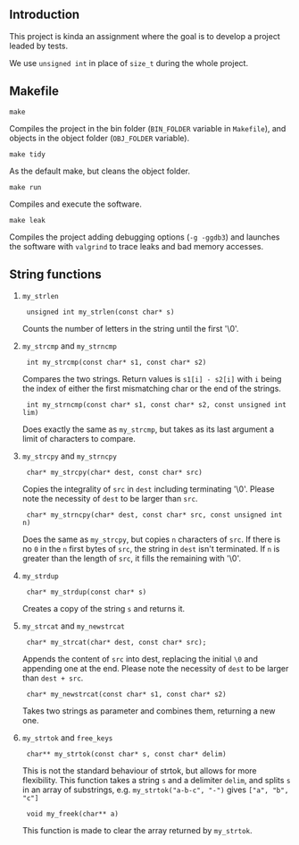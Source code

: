 ## Introduction

This project is kinda an assignment where the goal is to develop a project
leaded by tests.

We use `unsigned int` in place of `size_t` during the whole project.

## Makefile

    make

Compiles the project in the bin folder (`BIN_FOLDER` variable in `Makefile`),
and objects in the object folder (`OBJ_FOLDER` variable).

    make tidy

As the default make, but cleans the object folder.

    make run

Compiles and execute the software.

    make leak

Compiles the project adding debugging options (`-g -ggdb3`) and launches the
software with `valgrind` to trace leaks and bad memory accesses.

## String functions

1. `my_strlen`

        unsigned int my_strlen(const char* s)

    Counts the number of letters in the string until the first '\0'.

2. `my_strcmp` and `my_strncmp`

        int my_strcmp(const char* s1, const char* s2)

   Compares the two strings.
   Return values is `s1[i] - s2[i]` with `i` being the index of either the
   first mismatching char or the end of the strings.

        int my_strncmp(const char* s1, const char* s2, const unsigned int lim)

   Does exactly the same as `my_strcmp`, but takes as its last argument a
   limit of characters to compare.

3. `my_strcpy` and `my_strncpy`

        char* my_strcpy(char* dest, const char* src)

   Copies the integrality of `src` in `dest` including terminating '\0'.
   Please note the necessity of `dest` to be larger than `src`.

        char* my_strncpy(char* dest, const char* src, const unsigned int n)

   Does the same as `my_strcpy`, but copies `n` characters of `src`.
   If there is no `0` in the `n` first bytes of `src`, the string
   in `dest` isn't terminated.
   If `n` is greater than the length of `src`, it fills the remaining with
   '\0'.

4. `my_strdup`

        char* my_strdup(const char* s)

   Creates a copy of the string `s` and returns it.

5. `my_strcat` and `my_newstrcat`

        char* my_strcat(char* dest, const char* src);

   Appends the content of `src` into dest, replacing the initial `\0`
   and appending one at the end.
   Please note the necessity of `dest` to be larger than `dest + src`.

        char* my_newstrcat(const char* s1, const char* s2)

   Takes two strings as parameter and combines them, returning a new one.

6. `my_strtok` and `free_keys`

        char** my_strtok(const char* s, const char* delim)

   This is not the standard behaviour of strtok, but allows for more
   flexibility.
   This function takes a string `s` and a delimiter `delim`, and splits `s`
   in an array of substrings, e.g. `my_strtok("a-b-c", "-")` gives
   `["a", "b", "c"]`

        void my_freek(char** a)

   This function is made to clear the array returned by `my_strtok`.
